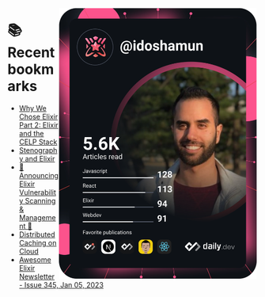 <a href="https://app.daily.dev/idoshamun"><img src="https://raw.githubusercontent.com/idoshamun/idoshamun/devcard/devcard.svg" align='right' width="400" alt="Ido Shamun's Dev Card"/></a>

# 📚 Recent bookmarks
<!-- BOOKMARKS:START -->
- [Why We Chose Elixir Part 2: Elixir and the CELP Stack](https://app.daily.dev/posts/BPC9FGZNV?utm_source=rss&utm_medium=bookmarks&utm_campaign=28849d86070e4c099c877ab6837c61f0)
- [Stenography and Elixir](https://app.daily.dev/posts/iRP7qJWZA?utm_source=rss&utm_medium=bookmarks&utm_campaign=28849d86070e4c099c877ab6837c61f0)
- [🎉 Announcing Elixir Vulnerability Scanning &amp; Management 🎉](https://app.daily.dev/posts/vw50lbQaw?utm_source=rss&utm_medium=bookmarks&utm_campaign=28849d86070e4c099c877ab6837c61f0)
- [Distributed Caching on Cloud](https://app.daily.dev/posts/Aho614gqa?utm_source=rss&utm_medium=bookmarks&utm_campaign=28849d86070e4c099c877ab6837c61f0)
- [Awesome Elixir Newsletter - Issue 345, Jan 05, 2023](https://app.daily.dev/posts/lfHaVwxXw?utm_source=rss&utm_medium=bookmarks&utm_campaign=28849d86070e4c099c877ab6837c61f0)
<!-- BOOKMARKS:END -->
